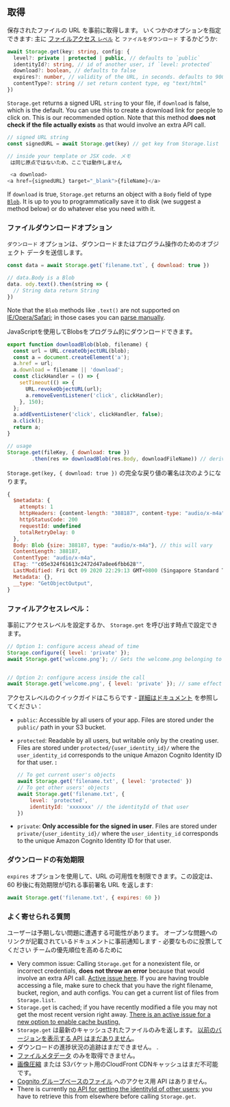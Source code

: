 ## 取得

保存されたファイルの URL を事前に取得します。 いくつかのオプションを指定できます: 主に [ファイルアクセス `レベル`](https://docs.amplify.aws/lib/storage/configureaccess/q/platform/js) と `ファイルをダウンロード` するかどうか:

```typescript
await Storage.get(key: string, config: {
  level?: private | protected | public, // defaults to `public`
  identityId?: string, // id of another user, if `level: protected`
  download?: boolean, // defaults to false
  expires?: number, // validity of the URL, in seconds. defaults to 900 (15 minutes)
  contentType?: string // set return content type, eg "text/html"
})
```

`Storage.get` returns a signed URL `string` to your file, if `download` is false, which is the default. You can use this to create a download link for people to click on. This is our recommended option. Note that this method **does not check if the file actually exists** as that would involve an extra API call.

```js
// signed URL string
const signedURL = await Storage.get(key) // get key from Storage.list

// inside your template or JSX code. メモ 
 は同じ原点ではないため、ここでは動作しません 

 <a download>
<a href={signedURL} target="_blank">{fileName}</a>
```

If `download` is true, `Storage.get` returns an object with a `Body` field of type [`Blob`](https://developer.mozilla.org/en-US/docs/Web/API/Blob). It is up to you to programmatically save it to disk (we suggest a method below) or do whatever else you need with it.

### ファイルダウンロードオプション

`ダウンロード` オプションは、ダウンロードまたはプログラム操作のためのオブジェクト データを送信します。

```javascript
const data = await Storage.get(`filename.txt`, { download: true })

// data.Body is a Blob
data. ody.text().then(string => { 
  // String data return String 
})
```

Note that the `Blob` methods like `.text()` are not supported on [IE/Opera/Safari](https://developer.mozilla.org/en-US/docs/Web/API/Blob/text); in those cases you can [parse manually](https://developer.mozilla.org/en-US/docs/Web/API/Blob#JavaScript).

JavaScriptを使用してBlobsをプログラム的にダウンロードできます。

```js
export function downloadBlob(blob, filename) {
  const url = URL.createObjectURL(blob);
  const a = document.createElement('a');
  a.href = url;
  a.download = filename || 'download';
  const clickHandler = () => {
    setTimeout(() => {
      URL.revokeObjectURL(url);
      a.removeEventListener('click', clickHandler);
    }, 150);
  };
  a.addEventListener('click', clickHandler, false);
  a.click();
  return a;
}

// usage
Storage.get(fileKey, { download: true })
        .then(res => downloadBlob(res.Body, downloadFileName)) // derive downloadFileName from fileKey if you wish
```

`Storage.get(key, { download: true })` の完全な戻り値の署名は次のようになります。

```js
{
  $metadata: {
    attempts: 1
    httpHeaders: {content-length: "388187", content-type: "audio/x-m4a", last-modified: "Fri, 09 Oct 2020 14:29:13 GMT", x-amz-id-2: "/rRqsX/c2h5V00tYMtDY994wEenyPm0SDw1lyWyncWepyg+T6YJJSjLHKIsz0dxMI3kN5KjA6GQ=", …}
    httpStatusCode: 200
    requestId: undefined
    totalRetryDelay: 0
  },
  Body: Blob {size: 388187, type: "audio/x-m4a"}, // this will vary
  ContentLength: 388187,
  ContentType: "audio/x-m4a",
  ETag: ""c05e324f61613c2472d47a8ee6fbb628"",
  LastModified: Fri Oct 09 2020 22:29:13 GMT+0800 (Singapore Standard Time) {},
  Metadata: {},
  __type: "GetObjectOutput",
}
```

### ファイルアクセスレベル：

事前にアクセスレベルを設定するか、 `Storage.get` を呼び出す時点で設定できます。

```javascript
// Option 1: configure access ahead of time
Storage.configure({ level: 'private' });
await Storage.get('welcome.png'); // Gets the welcome.png belonging to current user


// Option 2: configure access inside the call
await Storage.get('welcome.png', { level: 'private' }); // same effect
```

アクセスレベルのクイックガイドはこちらです - [詳細はドキュメント](https://docs.amplify.aws/lib/storage/configureaccess/q/platform/js) を参照してください：

- `public`: Accessible by all users of your app. Files are stored under the `public/` path in your S3 bucket.
- `protected`: Readable by all users, but writable only by the creating user. Files are stored under `protected/{user_identity_id}/` where the `user_identity_id` corresponds to the unique Amazon Cognito Identity ID for that user. **:**

    ```javascript
    // To get current user's objects
    await Storage.get('filename.txt', { level: 'protected' })
    // To get other users' objects
    await Storage.get('filename.txt', { 
        level: 'protected', 
        identityId: 'xxxxxxx' // the identityId of that user
    })
    ```
- `private`: **Only accessible for the signed in user**. Files are stored under `private/{user_identity_id}/` where the `user_identity_id` corresponds to the unique Amazon Cognito Identity ID for that user.


### ダウンロードの有効期限

`expires` オプションを使用して、URL の可用性を制限できます。この設定は、60 秒後に有効期限が切れる事前署名 URL を返します:

```javascript
await Storage.get('filename.txt', { expires: 60 })
```


### よく寄せられる質問

ユーザーは予期しない問題に遭遇する可能性があります。 オープンな問題へのリンクが記載されているドキュメントに事前通知します - 必要なものに投票してください チームの優先順位を高めるために

- Very common issue: Calling `Storage.get` for a nonexistent file, or incorrect credentials, **does not throw an error** because that would involve an extra API call. [Active issue here](https://github.com/aws-amplify/amplify-js/issues/1145). If you are having trouble accessing a file, make sure to check that you have the right filename, bucket, region, and auth configs. You can get a current list of files from `Storage.list`.
- `Storage.get` is cached; if you have recently modified a file you may not get the most recent version right away. [There is an active issue for a new option to enable cache busting.](https://github.com/aws-amplify/amplify-js/issues/6413)
- `Storage.get` は最新のキャッシュされたファイルのみを返します。 [以前のバージョンを表示する API はまだありません](https://github.com/aws-amplify/amplify-js/issues/2131)。
- ダウンロードの進捗状況の追跡はまだできません。 [](https://github.com/aws-amplify/amplify-js/issues/4734).
- [ファイルメタデータ](https://github.com/aws-amplify/amplify-js/issues/6157) のみを取得できません。
- [画像圧縮](https://github.com/aws-amplify/amplify-js/issues/6081) または S3バケット用のCloudFront CDNキャッシュはまだ不可能です。
- [Cognito グループベースのファイル](https://github.com/aws-amplify/amplify-js/issues/3388) へのアクセス用 API はありません。
- There is currently [no API for getting the identityId of other users](https://github.com/aws-amplify/amplify-js/issues/5177); you have to retrieve this from elsewhere before calling `Storage.get`.
